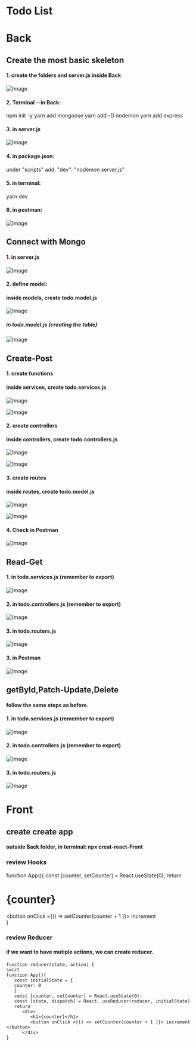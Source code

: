 # Todo List

# Back

## Create the most basic skeleton

#### 1. create the folders and server.js inside Back
   ![Image](https://github.com/miaypc/Notes/blob/master/images/backend-one.png)

#### 2. Terminal --in Back: 
   npm init -y
   yarn add mongoose
   yarn add -D nodemon
   yarn add express
   
#### 3. in server.js
   ![Image](https://github.com/miaypc/Notes/blob/master/images/backend-two.png)

#### 4. in package.json:
   under "scripts" add:
  "dev": "nodemon server.js"

#### 5. in terminal:
   yarn dev
   
 #### 6. in postman:
   ![Image](https://github.com/miaypc/Notes/blob/master/images/backend-three.png)

## Connect with Mongo

#### 1. in server.js
   ![Image](https://github.com/miaypc/Notes/blob/master/images/backend-four.png)

#### 2. define model:
   #### inside models, create todo.model.js
   ![Image](https://github.com/miaypc/Notes/blob/master/images/backend-five.png)
   
  ##### in todo.model.js (creating the table)
   ![Image](https://github.com/miaypc/Notes/blob/master/images/backend-six.png)
   
## Create-Post
   
#### 1. create functions
   #### inside services, create todo.services.js
   ![Image](https://github.com/miaypc/Notes/blob/master/images/backend-8.png)
   
   ![Image](https://github.com/miaypc/Notes/blob/master/images/backend-9.png)
   
#### 2. create controllers
   #### inside controllers, create todo.controllers.js
   ![Image](https://github.com/miaypc/Notes/blob/master/images/backend-10.png)
   
   ![Image](https://github.com/miaypc/Notes/blob/master/images/backend-11.png)
   
#### 3. create routes
   #### inside routes, create todo.model.js
   ![Image](https://github.com/miaypc/Notes/blob/master/images/backend-7.png)
   
   ![Image](https://github.com/miaypc/Notes/blob/master/images/backend-12.png)
   
#### 4. Check in Postman
   ![Image](https://github.com/miaypc/Notes/blob/master/images/backend-13.png)

## Read-Get

#### 1. in todo.services.js (remember to export)
![Image](https://github.com/miaypc/Notes/blob/master/images/backend-14.png)

#### 2. in todo.controllers.js (remember to export)
![Image](https://github.com/miaypc/Notes/blob/master/images/backend-15.png)

#### 3. in todo.routers.js
![Image](https://github.com/miaypc/Notes/blob/master/images/backend-16.png)

#### 3. in Postman
![Image](https://github.com/miaypc/Notes/blob/master/images/backend-17.png)

## getById,Patch-Update,Delete
   #### follow the same steps as before.
   
 
#### 1. in todo.services.js (remember to export)
![Image](https://github.com/miaypc/Notes/blob/master/images/backend-18.png)

#### 2. in todo.controllers.js (remember to export)
![Image](https://github.com/miaypc/Notes/blob/master/images/backend-19.png)

#### 3. in todo.routers.js
![Image](https://github.com/miaypc/Notes/blob/master/images/backend-20.png)


# Front

## create create app

#### outside Back folder, in terminal: npx creat-react-Front

### review Hooks
function App(){
	const [counter, setCounter] = React.useState(0);
	return
		<div>
			<h1>{counter}</h1>
			<button onClick ={() => setCounter(counter + 1 )}> increment </button>
		</div>
}

### review Reducer
#### if we want to have mutiple actions, we can create reducer.

```
function reducer(state, action) {
swict
function App(){
   const initialState = {
   counter: 0
   }
   const [counter, setCounter] = React.useState(0);
   const [state, dispatch] = React. useReducer(reducer, initialState)
   return
      <div>
         <h1>{counter}</h1>
         <button onClick ={() => setCounter(counter + 1 )}> increment </button>
      </div>
}
```

